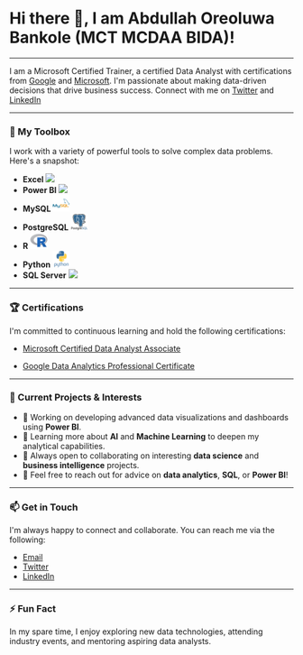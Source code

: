 # Hi there 👋, I am Abdullah Oreoluwa Bankole (MCT MCDAA BIDA)!

---
I am a Microsoft Certified Trainer, a certified Data Analyst with certifications from [Google](https://coursera.org/share/ff65e72cc919b4c7f7ff1b18fd7e5604) and [Microsoft](https://www.credly.com/badges/c8261f14-6c91-463c-bbd0-52a41a5e3c94/public_url). I'm passionate about making data-driven decisions that drive business success.
Connect with me on [Twitter](https://twitter.com/Ore_Bankole) and [LinkedIn](https://www.linkedin.com/in/abdullahbankole/)

---
### 🧰 My Toolbox
I work with a variety of powerful tools to solve complex data problems. Here's a snapshot:

- **Excel** <img src="https://cdn.worldvectorlogo.com/logos/excel-4.svg" width="30"/>
- **Power BI** <img src="https://cdn.worldvectorlogo.com/logos/power-bi-1.svg" width="30"/>
- **MySQL** <img src="https://github.com/devicons/devicon/blob/master/icons/mysql/mysql-original-wordmark.svg" width="30"/>
- **PostgreSQL** <img src="https://github.com/devicons/devicon/blob/master/icons/postgresql/postgresql-original-wordmark.svg" width="30"/>
- **R** <img src="https://github.com/devicons/devicon/blob/master/icons/r/r-original.svg" width="30"/>
- **Python** <img src="https://github.com/devicons/devicon/blob/master/icons/python/python-original-wordmark.svg" width="30"/>
- **SQL Server** <img src="https://cdn.worldvectorlogo.com/logos/microsoft-sql-server-1.svg" width="30"/>

---
### 🏆 Certifications
I'm committed to continuous learning and hold the following certifications:

- [Microsoft Certified Data Analyst Associate](https://learn.microsoft.com/api/credentials/share/en-us/AbdullahBankole-5327/57906D69D3BF18DA?sharingId=A7307DE93986ACC8)  
  
- [Google Data Analytics Professional Certificate](https://coursera.org/share/ff65e72cc919b4c7f7ff1b18fd7e5604)  

---
### 🚀 Current Projects & Interests
- 🔭 Working on developing advanced data visualizations and dashboards using **Power BI**.
- 🌱 Learning more about **AI** and **Machine Learning** to deepen my analytical capabilities.
- 🤝 Always open to collaborating on interesting **data science** and **business intelligence** projects.
- 💬 Feel free to reach out for advice on **data analytics**, **SQL**, or **Power BI**!

---

### 📫 Get in Touch
I'm always happy to connect and collaborate. You can reach me via the following:

- [Email](mailto:abdullahbankole@gmail.com)
- [Twitter](https://twitter.com/Ore_Bankole)
- [LinkedIn](https://www.linkedin.com/in/abdullahbankole/)

---

### ⚡ Fun Fact
In my spare time, I enjoy exploring new data technologies, attending industry events, and mentoring aspiring data analysts.

